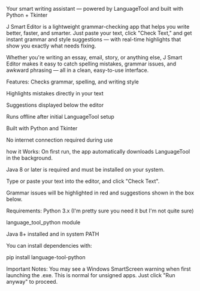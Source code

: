 Your smart writing assistant — powered by LanguageTool and built with Python + Tkinter

J Smart Editor is a lightweight grammar-checking app that helps you write better, faster, and smarter. Just paste your text, click "Check Text," and get instant grammar and style suggestions — with real-time highlights that show you exactly what needs fixing.

Whether you're writing an essay, email, story, or anything else, J Smart Editor makes it easy to catch spelling mistakes, grammar issues, and awkward phrasing — all in a clean, easy-to-use interface.

Features:
Checks grammar, spelling, and writing style

Highlights mistakes directly in your text

Suggestions displayed below the editor

Runs offline after initial LanguageTool setup

Built with Python and Tkinter

No internet connection required during use

how it Works:
On first run, the app automatically downloads LanguageTool in the background.

Java 8 or later is required and must be installed on your system.

Type or paste your text into the editor, and click "Check Text".

Grammar issues will be highlighted in red and suggestions shown in the box below.

Requirements:
Python 3.x (I'm pretty sure you need it but I'm not quite sure)

language_tool_python module

Java 8+ installed and in system PATH

You can install dependencies with:

pip install language-tool-python

Important Notes:
You may see a Windows SmartScreen warning when first launching the .exe. This is normal for unsigned apps.
Just click "Run anyway" to proceed.
